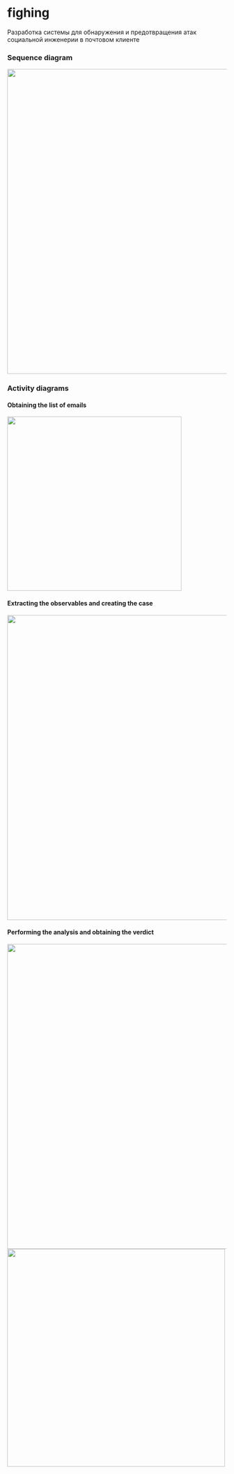 # fighing
Разработка системы для обнаружения и предотвращения атак социальной инженерии в почтовом клиенте

### Sequence diagram

<img src="pictures/diagrams/sequence.png" width="700">

### Activity diagrams

#### Obtaining the list of emails

<img src="pictures/diagrams/list_emails_activity.png" width="400">

#### Extracting the observables and creating the case

<img src="pictures/diagrams/case_from_email_activity.png" width="700">

#### Performing the analysis and obtaining the verdict

<img src="pictures/diagrams/run_analysis_activity.png" width="700">

<img src="pictures/diagrams/start_analyzers_activity.png" width="500">
